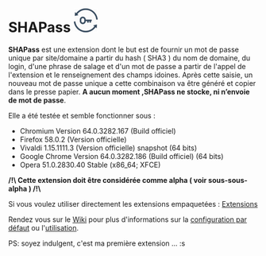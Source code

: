 # SHAPass ![SHAPass](https://github.com/jpcrevoisier/SHAPass/blob/master/lock48.png)

**SHAPass** est une extension dont le but est de fournir un mot de passe unique par site/domaine a partir du hash ( SHA3 ) du nom de domaine, du login, d'une phrase de salage et d'un mot de passe a partir de l'appel de l'extension et le renseignement des champs idoines. Après cette saisie, un nouveau mot de passe unique a cette combinaison va être généré et copier dans le presse papier.
**A aucun moment ,SHAPass ne stocke, ni n’envoie de mot de passe**.

Elle a été testée et semble fonctionner sous : 
 - Chromium Version 64.0.3282.167 (Build officiel)
 - Firefox 58.0.2 (Version officielle)
 - Vivaldi 1.15.1111.3 (Version officielle) snapshot  (64 bits)
 - Google Chrome Version 64.0.3282.186 (Build officiel) (64 bits)
 - Opera 51.0.2830.40 Stable (x86_64; XFCE)

 

**/!\ Cette extension doit être considérée comme alpha ( voir sous-sous-alpha ) /!\\**

Si vous voulez utiliser directement les extensions empaquetées : [Extensions](https://github.com/jpcrevoisier/SHAPass/wiki/Extensions)

Rendez vous sur le [Wiki](https://github.com/jpcrevoisier/SHAPass/wiki) pour plus d'informations sur la [configuration par défaut](https://github.com/jpcrevoisier/SHAPass/wiki/Configuration-par-d%C3%A9faut) ou l'[utilisation](https://github.com/jpcrevoisier/SHAPass/wiki/Utilisation).

PS: soyez indulgent, c'est ma première extension ... :s
